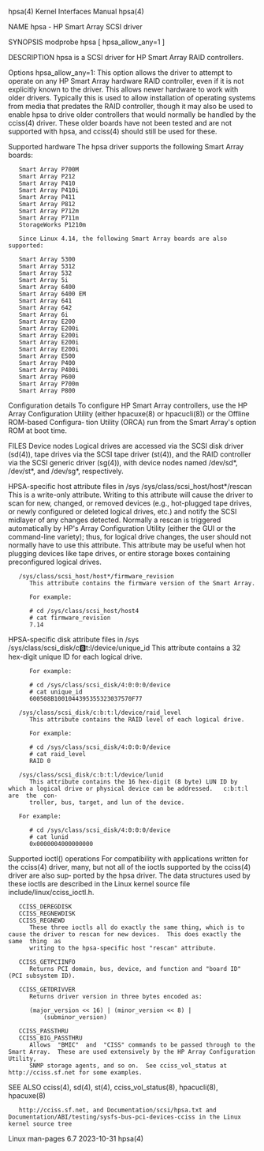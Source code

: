 hpsa(4)								   Kernel Interfaces Manual							       hpsa(4)

NAME
       hpsa - HP Smart Array SCSI driver

SYNOPSIS
       modprobe hpsa [ hpsa_allow_any=1 ]

DESCRIPTION
       hpsa is a SCSI driver for HP Smart Array RAID controllers.

   Options
       hpsa_allow_any=1:  This	option	allows	the  driver to attempt to operate on any HP Smart Array hardware RAID controller, even if it is not explicitly
       known to the driver.  This allows newer hardware to work with older drivers.  Typically this is used to allow installation of  operating	 systems  from
       media  that  predates  the  RAID controller, though it may also be used to enable hpsa to drive older controllers that would normally be handled by the
       cciss(4) driver.	 These older boards have not been tested and are not supported with hpsa, and cciss(4) should still be used for these.

   Supported hardware
       The hpsa driver supports the following Smart Array boards:

	   Smart Array P700M
	   Smart Array P212
	   Smart Array P410
	   Smart Array P410i
	   Smart Array P411
	   Smart Array P812
	   Smart Array P712m
	   Smart Array P711m
	   StorageWorks P1210m

       Since Linux 4.14, the following Smart Array boards are also supported:

	   Smart Array 5300
	   Smart Array 5312
	   Smart Array 532
	   Smart Array 5i
	   Smart Array 6400
	   Smart Array 6400 EM
	   Smart Array 641
	   Smart Array 642
	   Smart Array 6i
	   Smart Array E200
	   Smart Array E200i
	   Smart Array E200i
	   Smart Array E200i
	   Smart Array E200i
	   Smart Array E500
	   Smart Array P400
	   Smart Array P400i
	   Smart Array P600
	   Smart Array P700m
	   Smart Array P800

   Configuration details
       To configure HP Smart Array controllers, use the HP Array Configuration Utility (either hpacuxe(8) or hpacucli(8)) or the Offline ROM-based  Configura‐
       tion Utility (ORCA) run from the Smart Array's option ROM at boot time.

FILES
   Device nodes
       Logical	drives	are  accessed  via  the	 SCSI  disk driver (sd(4)), tape drives via the SCSI tape driver (st(4)), and the RAID controller via the SCSI
       generic driver (sg(4)), with device nodes named /dev/sd*, /dev/st*, and /dev/sg*, respectively.

   HPSA-specific host attribute files in /sys
       /sys/class/scsi_host/host*/rescan
	      This is a write-only attribute.  Writing to this attribute will cause the driver to scan for new, changed, or removed devices (e.g., hot-plugged
	      tape drives, or newly configured or deleted logical drives, etc.)	 and notify the SCSI midlayer of any changes detected.	Normally a  rescan  is
	      triggered	 automatically	by HP's Array Configuration Utility (either the GUI or the command-line variety); thus, for logical drive changes, the
	      user should not normally have to use this attribute.  This attribute may be useful when hot plugging devices like tape drives, or entire storage
	      boxes containing preconfigured logical drives.

       /sys/class/scsi_host/host*/firmware_revision
	      This attribute contains the firmware version of the Smart Array.

	      For example:

		  # cd /sys/class/scsi_host/host4
		  # cat firmware_revision
		  7.14

   HPSA-specific disk attribute files in /sys
       /sys/class/scsi_disk/c:b:t:l/device/unique_id
	      This attribute contains a 32 hex-digit unique ID for each logical drive.

	      For example:

		  # cd /sys/class/scsi_disk/4:0:0:0/device
		  # cat unique_id
		  600508B1001044395355323037570F77

       /sys/class/scsi_disk/c:b:t:l/device/raid_level
	      This attribute contains the RAID level of each logical drive.

	      For example:

		  # cd /sys/class/scsi_disk/4:0:0:0/device
		  # cat raid_level
		  RAID 0

       /sys/class/scsi_disk/c:b:t:l/device/lunid
	      This attribute contains the 16 hex-digit (8 byte) LUN ID by which a logical drive or physical device can be addressed.   c:b:t:l	are  the  con‐
	      troller, bus, target, and lun of the device.

       For example:

		  # cd /sys/class/scsi_disk/4:0:0:0/device
		  # cat lunid
		  0x0000004000000000

   Supported ioctl() operations
       For  compatibility  with	 applications  written for the cciss(4) driver, many, but not all of the ioctls supported by the cciss(4) driver are also sup‐
       ported by the hpsa driver.  The data structures used by these ioctls are described in the Linux kernel source file include/linux/cciss_ioctl.h.

       CCISS_DEREGDISK
       CCISS_REGNEWDISK
       CCISS_REGNEWD
	      These three ioctls all do exactly the same thing, which is to cause the driver to rescan for new devices.	 This does exactly the same  thing  as
	      writing to the hpsa-specific host "rescan" attribute.

       CCISS_GETPCIINFO
	      Returns PCI domain, bus, device, and function and "board ID" (PCI subsystem ID).

       CCISS_GETDRIVVER
	      Returns driver version in three bytes encoded as:

		  (major_version << 16) | (minor_version << 8) |
		      (subminor_version)

       CCISS_PASSTHRU
       CCISS_BIG_PASSTHRU
	      Allows  "BMIC"  and  "CISS" commands to be passed through to the Smart Array.  These are used extensively by the HP Array Configuration Utility,
	      SNMP storage agents, and so on.  See cciss_vol_status at http://cciss.sf.net for some examples.

SEE ALSO
       cciss(4), sd(4), st(4), cciss_vol_status(8), hpacucli(8), hpacuxe(8)

       http://cciss.sf.net, and Documentation/scsi/hpsa.txt and Documentation/ABI/testing/sysfs-bus-pci-devices-cciss in the Linux kernel source tree

Linux man-pages 6.7							  2023-10-31								       hpsa(4)
